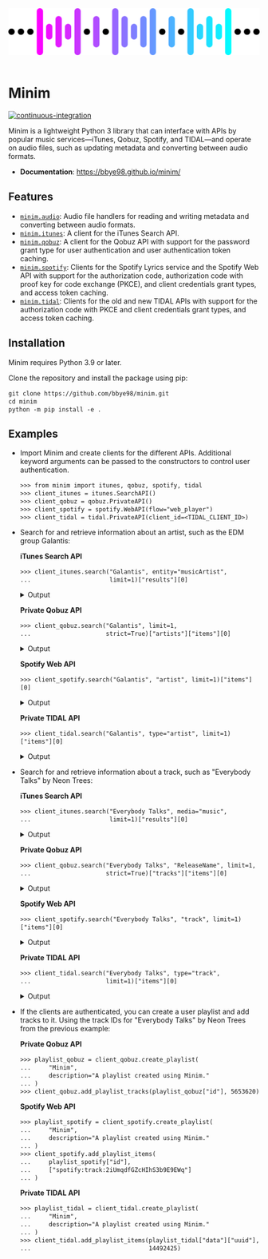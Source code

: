 <picture>
  <source media="(prefers-color-scheme: dark)" 
   srcset="https://raw.githubusercontent.com/bbye98/minim/main/assets/logo_dark.svg">
  <source media="(prefers-color-scheme: light)" 
   srcset="https://raw.githubusercontent.com/bbye98/minim/main/assets/logo_light.svg">
  <img alt="minim logo" 
   src="https://raw.githubusercontent.com/bbye98/minim/main/assets/logo_light.svg">
</picture>
<br></br>

# Minim

[![continuous-integration](https://github.com/bbye98/minim/actions/workflows/ci.yml/badge.svg)](https://github.com/bbye98/minim/actions/workflows/ci.yml)

Minim is a lightweight Python 3 library that can interface with APIs 
by popular music services—iTunes, Qobuz, Spotify, and TIDAL—and operate 
on audio files, such as updating metadata and converting between audio
formats.

* **Documentation**: https://bbye98.github.io/minim/

## Features

* [`minim.audio`](https://github.com/bbye98/minim/blob/main/src/minim/audio.py):
  Audio file handlers for reading and writing metadata and converting
  between audio formats.
* [`minim.itunes`](https://github.com/bbye98/minim/blob/main/src/minim/itunes.py):
  A client for the iTunes Search API.
* [`minim.qobuz`](https://github.com/bbye98/minim/blob/main/src/minim/qobuz.py):
  A client for the Qobuz API with support for the password grant type 
  for user authentication and user authentication token caching.
* [`minim.spotify`](https://github.com/bbye98/minim/blob/main/src/minim/spotify.py):
  Clients for the Spotify Lyrics service and the Spotify Web API with
  support for the authorization code, authorization code with proof key
  for code exchange (PKCE), and client credentials grant types, and
  access token caching.
* [`minim.tidal`](https://github.com/bbye98/minim/blob/main/src/minim/tidal.py):
  Clients for the old and new TIDAL APIs with support for the 
  authorization code with PKCE and client credentials grant types, and
  access token caching.

## Installation

Minim requires Python 3.9 or later.

Clone the repository and install the package using pip:

    git clone https://github.com/bbye98/minim.git
    cd minim
    python -m pip install -e .

## Examples

- Import Minim and create clients for the different APIs. Additional 
  keyword arguments can be passed to the constructors to control user
  authentication.

      >>> from minim import itunes, qobuz, spotify, tidal
      >>> client_itunes = itunes.SearchAPI()
      >>> client_qobuz = qobuz.PrivateAPI()
      >>> client_spotify = spotify.WebAPI(flow="web_player")
      >>> client_tidal = tidal.PrivateAPI(client_id=<TIDAL_CLIENT_ID>)

- Search for and retrieve information about an artist, such as the EDM 
  group Galantis:

  **iTunes Search API**

      >>> client_itunes.search("Galantis", entity="musicArtist", 
      ...                      limit=1)["results"][0]

  <details>
  <summary>Output</summary>

      {
        "wrapperType": "artist",
        "artistType": "Artist",
        "artistName": "Galantis",
        "artistLinkUrl": "https://music.apple.com/us/artist/galantis/543322169?uo=4",
        "artistId": 543322169,
        "amgArtistId": 2616267,
        "primaryGenreName": "Dance",
        "primaryGenreId": 17
      }

  </details>

  **Private Qobuz API**

      >>> client_qobuz.search("Galantis", limit=1, 
      ...                     strict=True)["artists"]["items"][0]

  <details>
  <summary>Output</summary>

      {
        "picture": "https://static.qobuz.com/images/artists/covers/small/8dcf30e5c8e30281ecbb13b0886426c8.jpg",
        "image": {
          "small": "https://static.qobuz.com/images/artists/covers/small/8dcf30e5c8e30281ecbb13b0886426c8.jpg",
          "medium": "https://static.qobuz.com/images/artists/covers/medium/8dcf30e5c8e30281ecbb13b0886426c8.jpg",
          "large": "https://static.qobuz.com/images/artists/covers/large/8dcf30e5c8e30281ecbb13b0886426c8.jpg",
          "extralarge": "https://static.qobuz.com/images/artists/covers/large/8dcf30e5c8e30281ecbb13b0886426c8.jpg",
          "mega": "https://static.qobuz.com/images/artists/covers/large/8dcf30e5c8e30281ecbb13b0886426c8.jpg"
        },
        "name": "Galantis",
        "slug": "galantis",
        "albums_count": 126,
        "id": 865362
      }
  
  </details>

  **Spotify Web API**

      >>> client_spotify.search("Galantis", "artist", limit=1)["items"][0]

  <details>
  <summary>Output</summary>

      {
        "external_urls": {
          "spotify": "https://open.spotify.com/artist/4sTQVOfp9vEMCemLw50sbu"
        },
        "followers": {
          "href": null,
          "total": 3373205
        },
        "genres": [
          "dance pop",
          "edm",
          "pop",
          "pop dance"
        ],
        "href": "https://api.spotify.com/v1/artists/4sTQVOfp9vEMCemLw50sbu",
        "id": "4sTQVOfp9vEMCemLw50sbu",
        "images": [
          {
            "height": 640,
            "url": "https://i.scdn.co/image/ab6761610000e5eb7bda087d6fb48d481efd3344",
            "width": 640
          },
          {
            "height": 320,
            "url": "https://i.scdn.co/image/ab676161000051747bda087d6fb48d481efd3344",
            "width": 320
          },
          {
            "height": 160,
            "url": "https://i.scdn.co/image/ab6761610000f1787bda087d6fb48d481efd3344",
            "width": 160
          }
        ],
        "name": "Galantis",
        "popularity": 67,
        "type": "artist",
        "uri": "spotify:artist:4sTQVOfp9vEMCemLw50sbu"
      }
  
  </details>

  **Private TIDAL API**
    
      >>> client_tidal.search("Galantis", type="artist", limit=1)["items"][0]

  <details>
  <summary>Output</summary>

      {
        "id": 4676988,
        "name": "Galantis",
        "artistTypes": [
          "ARTIST",
          "CONTRIBUTOR"
        ],
        "url": "http://www.tidal.com/artist/4676988",
        "picture": "a627e21c-60f7-4e90-b2bb-e50b178c4f0b",
        "popularity": 72,
        "artistRoles": [
          {
            "categoryId": -1,
            "category": "Artist"
          },
          {
            "categoryId": 11,
            "category": "Performer"
          },
          {
            "categoryId": 3,
            "category": "Engineer"
          },
          {
            "categoryId": 10,
            "category": "Production team"
          },
          {
            "categoryId": 1,
            "category": "Producer"
          },
          {
            "categoryId": 2,
            "category": "Songwriter"
          }
        ],
        "mixes": {
          "ARTIST_MIX": "000202a7e72fd90d0c0df2ed56ddea"
        }
      }
  
  </details>

- Search for and retrieve information about a track, such as "Everybody Talks" by Neon Trees:

  **iTunes Search API**

      >>> client_itunes.search("Everybody Talks", media="music", 
      ...                      limit=1)["results"][0]

  <details>
  <summary>Output</summary>

      {
        "wrapperType": "track",
        "kind": "song",
        "artistId": 350172836,
        "collectionId": 1443469527,
        "trackId": 1443469581,
        "artistName": "Neon Trees",
        "collectionName": "Picture Show",
        "trackName": "Everybody Talks",
        "collectionCensoredName": "Picture Show",
        "trackCensoredName": "Everybody Talks",
        "artistViewUrl": "https://music.apple.com/us/artist/neon-trees/350172836?uo=4",
        "collectionViewUrl": "https://music.apple.com/us/album/everybody-talks/1443469527?i=1443469581&uo=4",
        "trackViewUrl": "https://music.apple.com/us/album/everybody-talks/1443469527?i=1443469581&uo=4",
        "previewUrl": "https://audio-ssl.itunes.apple.com/itunes-assets/AudioPreview122/v4/5c/29/bf/5c29bf6b-ca2c-4e8b-2be6-c51a282c7dae/mzaf_1255557534804450018.plus.aac.p.m4a",
        "artworkUrl30": "https://is1-ssl.mzstatic.com/image/thumb/Music115/v4/80/e3/95/80e39565-35f9-2496-c6f8-6572490c4a7b/12UMGIM12509.rgb.jpg/30x30bb.jpg",
        "artworkUrl60": "https://is1-ssl.mzstatic.com/image/thumb/Music115/v4/80/e3/95/80e39565-35f9-2496-c6f8-6572490c4a7b/12UMGIM12509.rgb.jpg/60x60bb.jpg",
        "artworkUrl100": "https://is1-ssl.mzstatic.com/image/thumb/Music115/v4/80/e3/95/80e39565-35f9-2496-c6f8-6572490c4a7b/12UMGIM12509.rgb.jpg/100x100bb.jpg",
        "collectionPrice": 6.99,
        "trackPrice": 1.29,
        "releaseDate": "2011-12-19T12:00:00Z",
        "collectionExplicitness": "explicit",
        "trackExplicitness": "explicit",
        "discCount": 1,
        "discNumber": 1,
        "trackCount": 12,
        "trackNumber": 3,
        "trackTimeMillis": 177280,
        "country": "USA",
        "currency": "USD",
        "primaryGenreName": "Alternative",
        "contentAdvisoryRating": "Explicit",
        "isStreamable": true
      }

  </details>

  **Private Qobuz API**

      >>> client_qobuz.search("Everybody Talks", "ReleaseName", limit=1, 
      ...                     strict=True)["tracks"]["items"][0]

  <details>
  <summary>Output</summary>

      {
        "maximum_bit_depth": 16,
        "copyright": "\u2117 2011 UMG Recordings, Inc.",
        "performers": "Justin Meldal-Johnsen, Producer, Guitar, Additional Keyboards, Percussion, Programmer, AssociatedPerformer - Tim Pagnotta, ComposerLyricist - Greg Collins, Engineer, StudioPersonnel - Wesley Seidman, Asst. Recording Engineer, StudioPersonnel - Tyler Glenn, ComposerLyricist - Neon Trees, MainArtist - Matt Wiggers, Asst. Recording Engineer, StudioPersonnel - Bill Bush, Mixer, StudioPersonnel",
        "audio_info": {
          "replaygain_track_peak": 0.999969,
          "replaygain_track_gain": -11.63
        },
        "performer": {
          "name": "Neon Trees",
          "id": 470727
        },
        "album": {
          "image": {
            "small": "https://static.qobuz.com/images/covers/42/54/0060252795442_230.jpg",
            "thumbnail": "https://static.qobuz.com/images/covers/42/54/0060252795442_50.jpg",
            "large": "https://static.qobuz.com/images/covers/42/54/0060252795442_600.jpg"
          },
          "maximum_bit_depth": 16,
          "media_count": 1,
          "artist": {
            "image": null,
            "name": "Neon Trees",
            "id": 470727,
            "albums_count": 42,
            "slug": "neon-trees",
            "picture": null
          },
          "upc": "0060252795442",
          "released_at": 1325372400,
          "label": {
            "name": "Mercury Records",
            "id": 17487,
            "albums_count": 774,
            "supplier_id": 1,
            "slug": "mercury-records"
          },
          "title": "Picture Show",
          "qobuz_id": 5653617,
          "version": null,
          "duration": 2785,
          "parental_warning": true,
          "tracks_count": 11,
          "popularity": 0,
          "genre": {
            "path": [112, 119, 113],
            "color": "#0070ef",
            "name": "Alternative & Indie",
            "id": 113,
            "slug": "alternatif-et-inde"
          },
          "maximum_channel_count": 2,
          "id": "0060252795442",
          "maximum_sampling_rate": 44.1,
          "previewable": true,
          "sampleable": true,
          "displayable": true,
          "streamable": true,
          "streamable_at": 1683529200,
          "downloadable": false,
          "purchasable_at": null,
          "purchasable": false,
          "release_date_original": "2012-01-01",
          "release_date_download": "2012-01-01",
          "release_date_stream": "2012-01-01",
          "release_date_purchase": "2012-01-01",
          "hires": false,
          "hires_streamable": false
        },
        "work": null,
        "composer": {
          "name": "Tyler Glenn",
          "id": 583118
        },
        "isrc": "USUM71119189",
        "title": "Everybody Talks",
        "version": "Album Version",
        "duration": 177,
        "parental_warning": true,
        "track_number": 3,
        "maximum_channel_count": 2,
        "id": 5653620,
        "media_number": 1,
        "maximum_sampling_rate": 44.1,
        "release_date_original": null,
        "release_date_download": null,
        "release_date_stream": null,
        "release_date_purchase": null,
        "purchasable": true,
        "streamable": true,
        "previewable": true,
        "sampleable": true,
        "downloadable": true,
        "displayable": true,
        "purchasable_at": 1683702000,
        "streamable_at": 1683529200,
        "hires": false,
        "hires_streamable": false
      }
  
  </details>

  **Spotify Web API**

      >>> client_spotify.search("Everybody Talks", "track", limit=1)["items"][0]

  <details>
  <summary>Output</summary>

      {
        "album": {
          "album_type": "album",
          "artists": [
            {
              "external_urls": {
                "spotify": "https://open.spotify.com/artist/0RpddSzUHfncUWNJXKOsjy"
              },
              "href": "https://api.spotify.com/v1/artists/0RpddSzUHfncUWNJXKOsjy",
              "id": "0RpddSzUHfncUWNJXKOsjy",
              "name": "Neon Trees",
              "type": "artist",
              "uri": "spotify:artist:0RpddSzUHfncUWNJXKOsjy"
            }
          ],
          "available_markets": [
            "AR", "AU", "AT", "BE", "BO", "BR", "BG", 
            "CA", "CL", "CO", "CR", "CY", "CZ", "DK",
            "DO", "DE", "EC", "EE", "SV", "FI", "FR", 
            "GR", "GT", "HN", "HK", "HU", "IS", "IE", 
            "IT", "LV", "LT", "LU", "MY", "MT", "NL", 
            "NZ", "NI", "NO", "PA", "PY", "PE", "PH", 
            "PL", "PT", "SG", "SK", "ES", "SE", "CH", 
            "TW", "TR", "UY", "US", "GB", "AD", "LI", 
            "MC", "ID", "TH", "VN", "RO", "IL", "ZA", 
            "SA", "AE", "BH", "QA", "OM", "KW", "EG", 
            "TN", "LB", "JO", "PS", "IN", "BY", "KZ", 
            "MD", "UA", "AL", "BA", "HR", "ME", "MK", 
            "RS", "SI", "KR", "BD", "PK", "LK", "GH",
            "KE", "NG", "TZ", "UG", "AG", "AM", "BS", 
            "BB", "BZ", "BT", "BW", "BF", "CV", "CW", 
            "DM", "FJ", "GM", "GD", "GW", "GY", "HT", 
            "JM", "KI", "LS", "LR", "MW", "MV", "ML", 
            "MH", "FM", "NA", "NR", "NE", "PW", "PG", 
            "WS", "ST", "SN", "SC", "SL", "SB", "KN", 
            "LC", "VC", "SR", "TL", "TO", "TT", "TV", 
            "AZ", "BN", "BI", "KH", "CM", "TD", "KM", 
            "GQ", "SZ", "GA", "GN", "KG", "LA", "MO", 
            "MR", "MN", "NP", "RW", "TG", "UZ", "ZW", 
            "BJ", "MG", "MU", "MZ", "AO", "CI", "DJ", 
            "ZM", "CD", "CG", "IQ", "TJ", "VE", "XK"
          ],
          "external_urls": {
            "spotify": "https://open.spotify.com/album/0uRFz92JmjwDbZbB7hEBIr"
          },
          "href": "https://api.spotify.com/v1/albums/0uRFz92JmjwDbZbB7hEBIr",
          "id": "0uRFz92JmjwDbZbB7hEBIr",
          "images": [
            {
              "height": 640,
              "url": "https://i.scdn.co/image/ab67616d0000b2734a6c0376235e5aa44e59d2c2",
              "width": 640
            },
            {
              "height": 300,
              "url": "https://i.scdn.co/image/ab67616d00001e024a6c0376235e5aa44e59d2c2",
              "width": 300
            },
            {
              "height": 64,
              "url": "https://i.scdn.co/image/ab67616d000048514a6c0376235e5aa44e59d2c2",
              "width": 64
            }
          ],
          "name": "Picture Show",
          "release_date": "2012-01-01",
          "release_date_precision": "day",
          "total_tracks": 11,
          "type": "album",
          "uri": "spotify:album:0uRFz92JmjwDbZbB7hEBIr"
        },
        "artists": [
          {
            "external_urls": {
              "spotify": "https://open.spotify.com/artist/0RpddSzUHfncUWNJXKOsjy"
            },
            "href": "https://api.spotify.com/v1/artists/0RpddSzUHfncUWNJXKOsjy",
            "id": "0RpddSzUHfncUWNJXKOsjy",
            "name": "Neon Trees",
            "type": "artist",
            "uri": "spotify:artist:0RpddSzUHfncUWNJXKOsjy"
          }
        ],
        "available_markets": [
          "AR", "AU", "AT", "BE", "BO", "BR", "BG", 
          "CA", "CL", "CO", "CR", "CY", "CZ", "DK",
          "DO", "DE", "EC", "EE", "SV", "FI", "FR", 
          "GR", "GT", "HN", "HK", "HU", "IS", "IE", 
          "IT", "LV", "LT", "LU", "MY", "MT", "NL", 
          "NZ", "NI", "NO", "PA", "PY", "PE", "PH", 
          "PL", "PT", "SG", "SK", "ES", "SE", "CH", 
          "TW", "TR", "UY", "US", "GB", "AD", "LI", 
          "MC", "ID", "TH", "VN", "RO", "IL", "ZA", 
          "SA", "AE", "BH", "QA", "OM", "KW", "EG", 
          "TN", "LB", "JO", "PS", "IN", "BY", "KZ", 
          "MD", "UA", "AL", "BA", "HR", "ME", "MK", 
          "RS", "SI", "KR", "BD", "PK", "LK", "GH",
          "KE", "NG", "TZ", "UG", "AG", "AM", "BS", 
          "BB", "BZ", "BT", "BW", "BF", "CV", "CW", 
          "DM", "FJ", "GM", "GD", "GW", "GY", "HT", 
          "JM", "KI", "LS", "LR", "MW", "MV", "ML", 
          "MH", "FM", "NA", "NR", "NE", "PW", "PG", 
          "WS", "ST", "SN", "SC", "SL", "SB", "KN", 
          "LC", "VC", "SR", "TL", "TO", "TT", "TV", 
          "AZ", "BN", "BI", "KH", "CM", "TD", "KM", 
          "GQ", "SZ", "GA", "GN", "KG", "LA", "MO", 
          "MR", "MN", "NP", "RW", "TG", "UZ", "ZW", 
          "BJ", "MG", "MU", "MZ", "AO", "CI", "DJ", 
          "ZM", "CD", "CG", "IQ", "TJ", "VE", "XK"
        ],
        "disc_number": 1,
        "duration_ms": 177280,
        "explicit": true,
        "external_ids": {
          "isrc": "USUM71119189"
        },
        "external_urls": {
          "spotify": "https://open.spotify.com/track/2iUmqdfGZcHIhS3b9E9EWq"
        },
        "href": "https://api.spotify.com/v1/tracks/2iUmqdfGZcHIhS3b9E9EWq",
        "id": "2iUmqdfGZcHIhS3b9E9EWq",
        "is_local": false,
        "name": "Everybody Talks",
        "popularity": 81,
        "preview_url": null,
        "track_number": 3,
        "type": "track",
        "uri": "spotify:track:2iUmqdfGZcHIhS3b9E9EWq"
      }
  
  </details>

  **Private TIDAL API**
    
      >>> client_tidal.search("Everybody Talks", type="track", 
      ...                     limit=1)["items"][0]

  <details>
  <summary>Output</summary>

      {
        "id": 14492425,
        "title": "Everybody Talks",
        "duration": 177,
        "replayGain": -11.7,
        "peak": 0.999969,
        "allowStreaming": true,
        "streamReady": true,
        "adSupportedStreamReady": true,
        "djReady": true,
        "stemReady": false,
        "streamStartDate": "2012-04-17T00:00:00.000+0000",
        "premiumStreamingOnly": false,
        "trackNumber": 3,
        "volumeNumber": 1,
        "version": null,
        "popularity": 55,
        "copyright": "A Mercury Records Release; \u2117 2011 UMG Recordings, Inc.",
        "url": "http://www.tidal.com/track/14492425",
        "isrc": "USUM71119189",
        "editable": false,
        "explicit": true,
        "audioQuality": "LOSSLESS",
        "audioModes": [
          "STEREO"
        ],
        "mediaMetadata": {
          "tags": [
            "LOSSLESS"
          ]
        },
        "artist": {
          "id": 3665225,
          "name": "Neon Trees",
          "type": "MAIN",
          "picture": "e6f17398-759e-45a0-9673-6ded6811e199"
        },
        "artists": [
          {
            "id": 3665225,
            "name": "Neon Trees",
            "type": "MAIN",
            "picture": "e6f17398-759e-45a0-9673-6ded6811e199"
          }
        ],
        "album": {
          "id": 14492422,
          "title": "Picture Show",
          "cover": "1c2d7c90-034e-485a-be1f-24a669c7e6ee",
          "vibrantColor": "#f8af88",
          "videoCover": null
        },
        "mixes": {
          "TRACK_MIX": "0019768c833a193c29829e5bf473fc"
        }
      }
  
  </details>

- If the clients are authenticated, you can create a user playlist and
  add tracks to it. Using the track IDs for "Everybody Talks" by Neon
  Trees from the previous example:

  **Private Qobuz API**

      >>> playlist_qobuz = client_qobuz.create_playlist(
      ...     "Minim", 
      ...     description="A playlist created using Minim."
      ... )
      >>> client_qobuz.add_playlist_tracks(playlist_qobuz["id"], 5653620)

  **Spotify Web API**

      >>> playlist_spotify = client_spotify.create_playlist(
      ...     "Minim", 
      ...     description="A playlist created using Minim."
      ... )
      >>> client_spotify.add_playlist_items(
      ...     playlist_spotify["id"], 
      ...     ["spotify:track:2iUmqdfGZcHIhS3b9E9EWq"]
      ... )

  **Private TIDAL API**

      >>> playlist_tidal = client_tidal.create_playlist(
      ...     "Minim", 
      ...     description="A playlist created using Minim."
      ... )
      >>> client_tidal.add_playlist_items(playlist_tidal["data"]["uuid"], 
      ...                                 14492425)